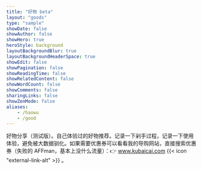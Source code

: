 ```yaml
---
title: "好物 beta"
layout: "goods"
type: "sample"
showDate: false
showAuthor: false
showHero: true
heroStyle: background
layoutBackgroundBlur: true
layoutBackgroundHeaderSpace: true
showEdit: false
showPagination: false
showReadingTime: false
showRelatedContent: false
showWordCount: false
showComments: false
sharingLinks: false
showZenMode: false
aliases:
    - /haowu
    - /good
---
```


好物分享（测试版）。自己体验过的好物推荐。记录一下剁手过程，记录一下使用体验，避免被大数据驯化。如果需要优惠券可以看看我的导购网站，直接搜索优惠券（失败的 AFFman，基本上没什么流量）：👉 <a href="https://www.kubaicai.com/" target="_blank" rel="noreferrer noopener nofollow">www.kubaicai.com {{< icon "external-link-alt" >}}</a> 。
